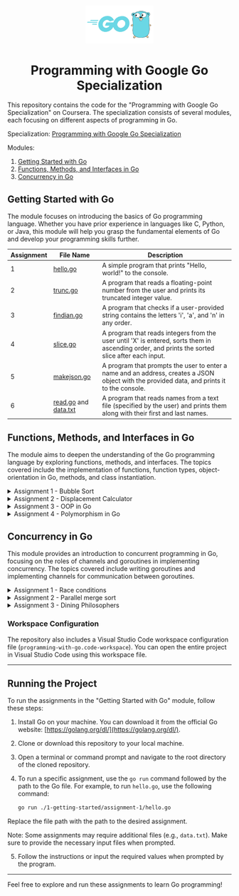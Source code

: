<p align="center">
  <img src="src/go-logo.png" alt="Go Logo" width="30%">
</p>

<h1 align="center">Programming with Google Go Specialization</h1>

This repository contains the code for the "Programming with Google Go Specialization" on Coursera. The specialization
consists of several modules, each focusing on different aspects of programming in Go.

Specialization: [Programming with Google Go Specialization](https://www.coursera.org/specializations/google-golang)

Modules:

1. [Getting Started with Go](https://www.coursera.org/learn/golang-getting-started?specialization=google-golang)
2. [Functions, Methods, and Interfaces in Go](https://www.coursera.org/learn/golang-functions-methods?specialization=google-golang)
3. [Concurrency in Go](https://www.coursera.org/learn/golang-concurrency?specialization=google-golang)

## Getting Started with Go

The module focuses on introducing the basics of Go programming language. Whether you have prior experience in languages
like C, Python, or Java, this module will help you grasp the fundamental elements of Go and develop your programming
skills further.

| Assignment | File Name                                                                                                     | Description                                                                                                                                    |
|------------|---------------------------------------------------------------------------------------------------------------|------------------------------------------------------------------------------------------------------------------------------------------------|
| 1          | [hello.go](./1-getting-started/assignment-1/hello.go)                                                         | A simple program that prints "Hello, world!" to the console.                                                                                   |
| 2          | [trunc.go](./1-getting-started/assignment-2/trunc.go)                                                         | A program that reads a floating-point number from the user and prints its truncated integer value.                                             |
| 3          | [findian.go](./1-getting-started/assignment-3/findian.go)                                                     | A program that checks if a user-provided string contains the letters 'i', 'a', and 'n' in any order.                                           |
| 4          | [slice.go](./1-getting-started/assignment-4/slice.go)                                                         | A program that reads integers from the user until 'X' is entered, sorts them in ascending order, and prints the sorted slice after each input. |
| 5          | [makejson.go](./1-getting-started/assignment-5/makejson.go)                                                   | A program that prompts the user to enter a name and an address, creates a JSON object with the provided data, and prints it to the console.    |
| 6          | [read.go](./1-getting-started/assignment-6/read.go) and [data.txt](./1-getting-started/assignment-6/data.txt) | A program that reads names from a text file (specified by the user) and prints them along with their first and last names.                     |

## Functions, Methods, and Interfaces in Go

The module aims to deepen the understanding of the Go programming language by exploring functions, methods, and
interfaces. The topics covered include the implementation of functions, function types, object-orientation in Go,
methods, and class instantiation.

<details>
  <summary>Assignment 1 - Bubble Sort </summary>

# Integer Bubble Sort

The Integer Bubble Sort program is a command-line application that allows users to enter up to 10 integers separated by
spaces. It then sorts the integers using the bubble sort algorithm and displays the sorted array.

## Usage

1. Run the program.
2. Enter up to 10 integers separated by spaces when prompted.
3. The program will validate the input and sort the integers using the bubble sort algorithm.
4. The sorted array will be displayed.

## Algorithm

The program uses the bubble sort algorithm to sort the integers. The bubble sort algorithm works by repeatedly stepping
through the list, comparing adjacent elements, and swapping them if they are in the wrong order. This process is
repeated until the list is sorted.

## Example

```
Enter up to 10 integers (separated by spaces):
> 9 5 2 7 1

Array after sorting: [1 2 5 7 9]
```

## Limitations

- The program only accepts up to 10 integers. If more than 10 numbers are entered, the program will truncate the input
  to contain only the first 10 numbers.
- The program assumes valid input, where each input is a valid integer separated by spaces. It does not handle
  non-integer inputs or inputs with incorrect format.

</details>

<details>
  <summary>Assignment 2 - Displacement Calculator </summary>

# Displacement Calculator

The Displacement Calculator is a command-line application that allows users to calculate displacement based on time,
acceleration, initial velocity, and initial displacement. The program prompts the user to enter values for acceleration,
initial velocity, and initial displacement, and then computes the displacement after a specified time.

## Usage

1. Run the program.
2. Enter the values for acceleration, initial velocity, and initial displacement when prompted.
3. Enter the desired time for which you want to calculate the displacement.
4. The program will calculate the displacement using the provided values and display the result.

## Formula

The displacement calculation is based on the following formula:

```
displacement = 0.5 * acceleration * time^2 + initialVelocity * time + initialDisplacement
```

## Example

```
Enter acceleration:
2.5
Enter initial velocity:
1.0
Enter initial displacement:
-3.0
Enter time:
4.0

Displacement after 4 seconds: 37.0
```

## Limitations

- The program assumes valid numeric input for acceleration, initial velocity, initial displacement, and time. It does
  not handle non-numeric inputs or inputs with incorrect format.

</details>

<details>
  <summary>Assignment 3 - OOP in Go</summary>

A program that allows the user to interactively query information about different animals. It demonstrates the usage of
maps, structs, and methods in Go.

The program defines a set of predefined animals with their attributes (food, locomotion, and noise). It prompts the user
to enter an animal name and the information they want to know (eat, move, or speak). Then, it displays the corresponding
information about the animal.

The table below showcases a variety of animals along with their respective characteristics.

| Animal | Food Eaten | Locomotion Method | Spoken Sound |
|--------|------------|-------------------|--------------|
| cow    | grass      | walk              | moo          |
| bird   | worms      | fly               | peep         |
| snake  | mice       | slither           | hsss         |

Once the program is running, you can start entering commands. Each command should consist of an animal name and the
desired information, separated by a space.

Here's an example of how you can interact with the program:

   ```
   > cow eat
   Grass
   > bird move
   Fly
   ```

</details>

<details>
  <summary>Assignment 4 - Polymorphism in Go</summary>

The fourth assignment extends the functionality of the previous assignment by allowing the user to dynamically create
new animals and add them to the existing set of animals.

The table below showcases a variety of animals along with their respective characteristics.

| Animal | Food Eaten | Locomotion Method | Spoken Sound |
|--------|------------|-------------------|--------------|
| cow    | grass      | walk              | moo          |
| bird   | worms      | fly               | peep         |
| snake  | mice       | slither           | hsss         |

The program prompts the user to enter a command ("newanimal" or "query"), an animal name, and additional details based
on the command.

* For the "`newanimal`" command, it creates a new animal of the specified type and adds it to the animals map.
* For the "`query`" command, it retrieves the requested information about the specified animal.

To interact with the program, use the following format:

  ```
> newanimal <animal_name> <details>
> query <animal_name> <details>
  ```

For the `newanimal` command, the `details` field represents the type of the animal to create (e.g., "cow", "bird", "
snake").

For the `query` command, the `details` field represents the information requested about the animal (e.g., "eat", "
move", "speak").

Here's an example of how you can interact with the program:

  ```
> newanimal cow moomoo
> Created it!
> newanimal bird tweetie
> Created it!
> query cow move
> walk
> query bird speak
> peep
  ```

</details>

## Concurrency in Go

This module provides an introduction to concurrent programming in Go, focusing on the roles of channels and goroutines
in implementing concurrency. The topics covered include writing goroutines and implementing channels for communication
between goroutines.

<details>
  <summary>Assignment 1 - Race conditions</summary>

This Go program showcases a race condition scenario when two goroutines are executed concurrently. It provides a simple
demonstration of how a race condition can occur and affect the outcome of the program.

The race condition in this program occurs due to the concurrent access and modification of the shared variable `counter`
by the `incrementCounter` and `printCounter` goroutines. Both goroutines read and write to the counter variable without
any synchronization mechanism.

During execution, the `incrementCounter` goroutine reads the current value of `counter`, increments it, and writes the
updated value back. At the same time, the `printCounter` goroutine reads the value of `counter` and prints it.

Since there is no synchronization between the goroutines, the interleaving of their operations can lead to unexpected
results. The race condition manifests when both goroutines read the counter value simultaneously, resulting in
inconsistencies in the printed output.

</details>

<details>
  <summary>Assignment 2 - Parallel merge sort</summary>

This program implements parallel merge sort to efficiently sort a series of integers. It takes input from the user,
which should be a space-separated series of integers. The program divides the input into four subarrays and uses
goroutines to sort each subarray concurrently. Finally, it merges the sorted subarrays to obtain the sorted array.

By dividing the input into four subarrays and sorting them concurrently using goroutines, the program takes advantage of
parallelism to improve performance. However, the performance gain depends on the size of the input and the hardware
resources available.

Note that the program assumes the input contains a valid series of integers separated by spaces. It performs minimal
error checking and may produce unexpected results if the input is not properly formatted.

</details>

<details>
  <summary>Assignment 3 - Dining Philosophers</summary>


The Dining Philosophers problem involves a group of philosophers sitting around a circular table, with a plate of food
and a chopstick placed between each pair of adjacent philosophers. The philosophers alternate between thinking and
eating. To eat, a philosopher must pick up both the left and right chopsticks. However, the chopsticks can only be
picked up by one philosopher at a time.

<div align="center">
  <img src="src/dining-philosophers.png" alt="Dining Philosophers" width="50%">
</div>

The challenge is to design a solution that prevents deadlocks and starvation, ensuring that each philosopher can eat
without causing a deadlock or starvation for others.

**Solution Overview**

The simulation utilizes goroutines and channels in Go to model the behavior of the philosophers. The main components of
the solution include:

- The `Chopstick` struct represents a chopstick and is implemented with a mutex to ensure exclusive access.

- The `philosopher` struct represents a philosopher and contains an ID, as well as pointers to their left and right
  chopsticks.

- The `eat` method defines the behavior of a philosopher. The philosopher acquires a slot at the `host` channel, locks
  their left and right chopsticks, eats for a specified duration, unlocks the chopsticks, and signals the host that they
  have finished eating.

- The `main` function initializes the chopsticks and philosophers, launches goroutines for each philosopher, and waits
  for all philosophers to finish eating using a `sync.WaitGroup`.

</details>

### Workspace Configuration

The repository also includes a Visual Studio Code workspace configuration file (`programming-with-go.code-workspace`).
You can open the entire project in Visual Studio Code using this workspace file.

---

## Running the Project

To run the assignments in the "Getting Started with Go" module, follow these steps:

1. Install Go on your machine. You can download it from the official Go
   website: [https://golang.org/dl/](https://golang.org/dl/).

2. Clone or download this repository to your local machine.

3. Open a terminal or command prompt and navigate to the root directory of the cloned repository.

4. To run a specific assignment, use the `go run` command followed by the path to the Go file. For example, to
   run `hello.go`, use the following command:

   ```bash
   go run ./1-getting-started/assignment-1/hello.go
   ```

Replace the file path with the path to the desired assignment.

Note: Some assignments may require additional files (e.g., `data.txt`). Make sure to provide the necessary input
files when prompted.

5. Follow the instructions or input the required values when prompted by the program.

---

Feel free to explore and run these assignments to learn Go programming!
